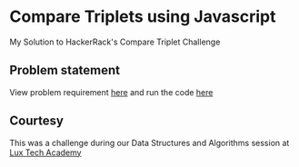 # Compare Triplets using Javascript

My Solution to HackerRack's Compare Triplet Challenge

## Problem statement

View problem requirement [here](https://www.hackerrank.com/challenges/compare-the-triplets/problem) and run the code [here](https://replit.com/@Nems1/Lux-tech-CompTriplets#script.js)

## Courtesy

This was a challenge during our Data Structures and Algorithms session at [Lux Tech Academy](https://twitter.com/lux_academy)
